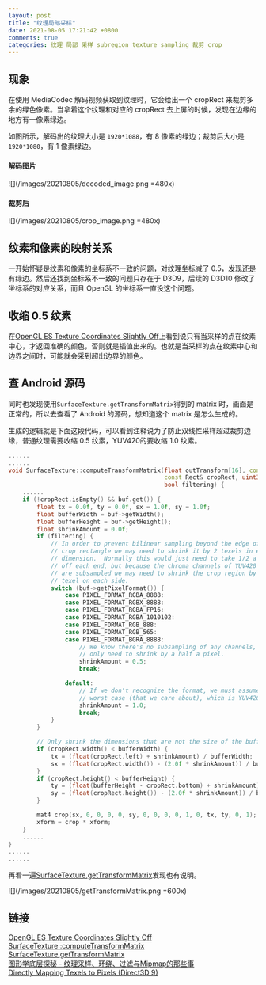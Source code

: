 ```yaml
---
layout: post
title: "纹理局部采样"
date: 2021-08-05 17:21:42 +0800
comments: true
categories: 纹理 局部 采样 subregion texture sampling 裁剪 crop
---
```


## 现象
在使用 MediaCodec 解码视频获取到纹理时，它会给出一个 cropRect 来裁剪多余的绿色像素。当拿着这个纹理和对应的 cropRect 去上屏的时候，发现在边缘的地方有一像素绿边。

如图所示，解码出的纹理大小是 `1920*1088`，有 8 像素的绿边；裁剪后大小是 `1920*1080`，有 1 像素绿边。

#### 解码图片
![](/images/20210805/decoded_image.png =480x)

#### 裁剪后
![](/images/20210805/crop_image.png =480x)

## 纹素和像素的映射关系
一开始怀疑是纹素和像素的坐标系不一致的问题，对纹理坐标减了 0.5，发现还是有绿边。然后还找到坐标系不一致的问题只存在于 D3D9，后续的 D3D10 修改了坐标系的对应关系，而且 OpenGL 的坐标系一直没这个问题。

## 收缩 0.5 纹素
在[OpenGL ES Texture Coordinates Slightly Off](https://stackoverflow.com/questions/6023400/opengl-es-texture-coordinates-slightly-off)上看到说只有当采样的点在纹素中心，才返回准确的颜色，否则就是插值出来的。也就是当采样的点在纹素中心和边界之间时，可能就会采到超出边界的颜色。

## 查 Android 源码
同时也发现使用`SurfaceTexture.getTransformMatrix`得到的 matrix 时，画面是正常的，所以去查看了 Android 的源码，想知道这个 matrix 是怎么生成的。

生成的逻辑就是下面这段代码，可以看到注释说为了防止双线性采样超过裁剪边缘，普通纹理需要收缩 0.5 纹素，YUV420的要收缩 1.0 纹素。

```cpp
......
......
void SurfaceTexture::computeTransformMatrix(float outTransform[16], const sp<GraphicBuffer>& buf,
                                            const Rect& cropRect, uint32_t transform,
                                            bool filtering) {
	......
    if (!cropRect.isEmpty() && buf.get()) {
        float tx = 0.0f, ty = 0.0f, sx = 1.0f, sy = 1.0f;
        float bufferWidth = buf->getWidth();
        float bufferHeight = buf->getHeight();
        float shrinkAmount = 0.0f;
        if (filtering) {
            // In order to prevent bilinear sampling beyond the edge of the
            // crop rectangle we may need to shrink it by 2 texels in each
            // dimension.  Normally this would just need to take 1/2 a texel
            // off each end, but because the chroma channels of YUV420 images
            // are subsampled we may need to shrink the crop region by a whole
            // texel on each side.
            switch (buf->getPixelFormat()) {
                case PIXEL_FORMAT_RGBA_8888:
                case PIXEL_FORMAT_RGBX_8888:
                case PIXEL_FORMAT_RGBA_FP16:
                case PIXEL_FORMAT_RGBA_1010102:
                case PIXEL_FORMAT_RGB_888:
                case PIXEL_FORMAT_RGB_565:
                case PIXEL_FORMAT_BGRA_8888:
                    // We know there's no subsampling of any channels, so we
                    // only need to shrink by a half a pixel.
                    shrinkAmount = 0.5;
                    break;

                default:
                    // If we don't recognize the format, we must assume the
                    // worst case (that we care about), which is YUV420.
                    shrinkAmount = 1.0;
                    break;
            }
        }

        // Only shrink the dimensions that are not the size of the buffer.
        if (cropRect.width() < bufferWidth) {
            tx = (float(cropRect.left) + shrinkAmount) / bufferWidth;
            sx = (float(cropRect.width()) - (2.0f * shrinkAmount)) / bufferWidth;
        }
        if (cropRect.height() < bufferHeight) {
            ty = (float(bufferHeight - cropRect.bottom) + shrinkAmount) / bufferHeight;
            sy = (float(cropRect.height()) - (2.0f * shrinkAmount)) / bufferHeight;
        }

        mat4 crop(sx, 0, 0, 0, 0, sy, 0, 0, 0, 0, 1, 0, tx, ty, 0, 1);
        xform = crop * xform;
    }
	......
}
......
......
```
再看一遍[SurfaceTexture.getTransformMatrix](https://developer.android.com/reference/android/graphics/SurfaceTexture#getTransformMatrix(float[]))发现也有说明。

![](/images/20210805/getTransformMatrix.png =600x)

## 链接
[OpenGL ES Texture Coordinates Slightly Off](https://stackoverflow.com/questions/6023400/opengl-es-texture-coordinates-slightly-off)  
[SurfaceTexture::computeTransformMatrix](https://cs.android.com/android/platform/superproject/+/master:frameworks/native/libs/nativedisplay/surfacetexture/SurfaceTexture.cpp;l=275;drc=master;bpv=0;bpt=1)  
[SurfaceTexture.getTransformMatrix](https://developer.android.com/reference/android/graphics/SurfaceTexture#getTransformMatrix(float[]))  
[图形学底层探秘 - 纹理采样、环绕、过滤与Mipmap的那些事](https://zhuanlan.zhihu.com/p/143377682)  
[Directly Mapping Texels to Pixels (Direct3D 9)](https://docs.microsoft.com/en-us/windows/win32/direct3d9/directly-mapping-texels-to-pixels)  
